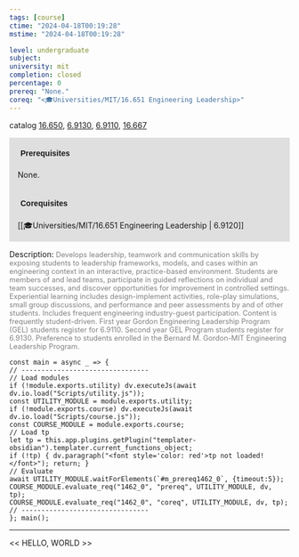 ```yaml
---
tags: [course]
ctime: "2024-04-18T00:19:28"
mstime: "2024-04-18T00:19:28"

level: undergraduate
subject: 
university: mit
completion: closed
percentage: 0
prereq: "None."
coreq: "<🎓Universities/MIT/16.651 Engineering Leadership>"
---
```


catalog [16.650](http://student.mit.edu/catalog/m16b.html#16.650), [6.9130](http://student.mit.edu/catalog/m6e.html#6.9130), [6.9110](http://student.mit.edu/catalog/m6e.html#6.9110), [16.667](http://student.mit.edu/catalog/m16b.html#16.667)

<span style="display: block; padding: 15px; background-color: rgb(100, 100, 100, 0.2);"><font id="m_prereq1462_0" style="display: block; font-family: Arial, sans-serif; font-weight: bold; padding: 5px">Prerequisites</font><br><span id="prereq1462_0">None.</span></span>
<span style="display: block; padding: 15px; background-color: rgb(100, 100, 100, 0.2);"><font id="m_coreq1462_0" style="display: block; font-family: Arial, sans-serif; font-weight: bold; padding: 5px">Corequisites</font><br><span id="coreq1462_0">[[🎓Universities/MIT/16.651 Engineering Leadership | 6.9120]]</span></span>

<font style="">Description:</font>
<font style="color: grey; font-size: 0.8rem;">Develops leadership, teamwork and communication skills by exposing students to leadership frameworks, models, and cases within an engineering context in an interactive, practice-based environment. Students are members of and lead teams, participate in guided reflections on individual and team successes, and discover opportunities for improvement in controlled settings. Experiential learning includes design-implement activities, role-play simulations, small group discussions, and performance and peer assessments by and of other students. Includes frequent engineering industry-guest participation. Content is frequently student-driven. First year Gordon Engineering Leadership Program (GEL) students register for 6.9110. Second year GEL Program students register for 6.9130. Preference to students enrolled in the Bernard M. Gordon-MIT Engineering Leadership Program.</font>

```dataviewjs
const main = async _ => {
// --------------------------------
// Load modules
if (!module.exports.utility) dv.executeJs(await dv.io.load("Scripts/utility.js"));
const UTILITY_MODULE = module.exports.utility;
if (!module.exports.course) dv.executeJs(await dv.io.load("Scripts/course.js"));
const COURSE_MODULE = module.exports.course;
// Load tp
let tp = this.app.plugins.getPlugin("templater-obsidian").templater.current_functions_object;
if (!tp) { dv.paragraph("<font style='color: red'>tp not loaded!</font>"); return; }
// Evaluate
await UTILITY_MODULE.waitForElements(`#m_prereq1462_0`, {timeout:5});
COURSE_MODULE.evaluate_req("1462_0", "prereq", UTILITY_MODULE, dv, tp);
COURSE_MODULE.evaluate_req("1462_0", "coreq", UTILITY_MODULE, dv, tp);
// --------------------------------
}; main();
```

---

<< HELLO, WORLD >>
